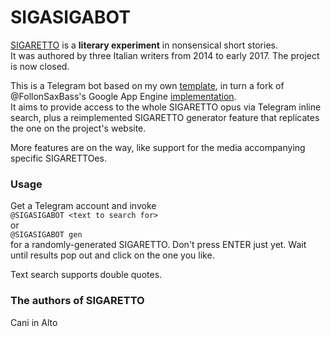 # SIGASIGABOT

[SIGARETTO](http://sigaretto.org) is a **literary experiment** in nonsensical short stories.<br>
It was authored by three Italian writers from 2014 to early 2017. The project is now closed.

This is a Telegram bot based on my own [template](https://github.com/kolmogorov42/python-telegram-bot-GAE), in turn a fork of @FollonSaxBass's Google App Engine [implementation](https://github.com/FollonSaxBass/python-telegram-bot-GAE).<br>
It aims to provide access to the whole SIGARETTO opus via Telegram inline search, plus a reimplemented SIGARETTO generator feature that replicates the one on the project's website.

More features are on the way, like support for the media accompanying specific SIGARETTOes.

### Usage

Get a Telegram account and invoke<br>
`@SIGASIGABOT <text to search for>`<br>
or<br>
`@SIGASIGABOT gen`<br>
for a randomly-generated SIGARETTO. Don't press ENTER just yet. Wait until results pop out and click on the one you like.

Text search supports double quotes.

### The authors of SIGARETTO
Cani in Alto
